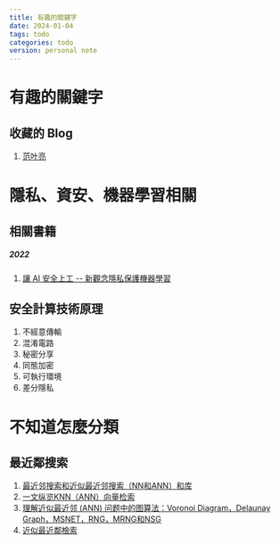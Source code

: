 ```yaml
---
title: 有趣的關鍵字
date: 2024-01-04
tags: todo
categories: todo
version: personal note
---
```


# 有趣的關鍵字

## 收藏的 Blog
1. [范叶亮](https://leovan.me/cn/)

# 隱私、資安、機器學習相關

## 相關書籍
##### 2022
1. [讓 AI 安全上工 -- 新觀念隱私保護機器學習](https://www.tenlong.com.tw/products/9786267146002)

## 安全計算技術原理
1. 不經意傳輸
1. 混淆電路
1. 秘密分享
1. 同態加密
1. 可執行環境
1. 差分隱私

# 不知道怎麼分類

## 最近鄰搜索
1. [最近邻搜索和近似最近邻搜索（NN和ANN）和库](https://blog.csdn.net/liuchenbaidu/article/details/104944152)
1. [一文纵览KNN（ANN）向量检索](https://zhuanlan.zhihu.com/p/264367144)
1. [理解近似最近邻 (ANN) 问题中的图算法：Voronoi Diagram，Delaunay Graph，MSNET，RNG，MRNG和NSG](https://zhuanlan.zhihu.com/p/610454162)
1. [近似最近鄰檢索](https://www.readfog.com/a/1680559731621597184)
